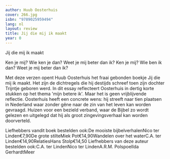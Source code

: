 ```yaml
---
author: Huub Oosterhuis
cover: 266.jpg
isbn: "9789025959494"
lang: nl
layout: review
title: Jij die mij ik maakt
year: 0
---
```


Jij die mij ik maakt

Ken je mij? Wie ken je dan?
Weet je mij beter dan ik?
Ken je mij? Wie ben ik dan?
Weet je mij beter dan ik?

Met deze verzen opent Huub Oosterhuis het fraai gebonden boekje Jij die mij ik maakt. Het zijn de dichtregels die hij destijds schreef toen zijn dochter Trijntje geboren werd.
In dit essay reflecteert Oosterhuis in dertig korte stukken op het thema 'mijn betere ik'. Maar het is geen vrijblijvende reflectie. Oosterhuis heeft een concrete wens: hij streeft naar tien plaatsen in Nederland waar zonder gêne naar de zin van het leven kan worden gevraagd. Huizen voor een bezield verband, waar de Bijbel zo wordt gelezen en uitgelegd dat hij als groot zingevingsverhaal kan worden doorverteld.

Liefhebbers vandit boek bestelden ook:De mooiste bijbelverhalenNico ter Linden€7,90De grote stilteMiek Pot€14,90Wandelen over het waterC.A. ter Linden€14,90RelatiesHans Stolp€14,50 Liefhebbers van deze auteur bestelden ook:C.A. ter LindenNico ter LindenA.R.M. PolspoelIda GerhardtMeer
